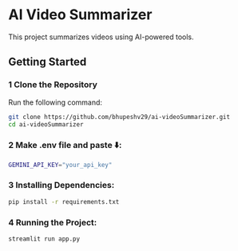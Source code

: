 # AI Video Summarizer  

This project summarizes videos using AI-powered tools.  

## Getting Started  

### 1 Clone the Repository  
Run the following command:  
```bash
git clone https://github.com/bhupeshv29/ai-videoSummarizer.git
cd ai-videoSummarizer

```

### 2  Make .env file and paste ⬇️:
```bash
GEMINI_API_KEY="your_api_key"
```

### 3 Installing Dependencies:
```bash
pip install -r requirements.txt
```




### 4 Running the Project:
```bash
streamlit run app.py
```


